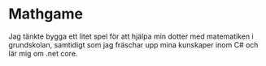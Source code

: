# Mathgame

Jag tänkte bygga ett litet spel för att hjälpa min dotter med matematiken i grundskolan, samtidigt som jag fräschar upp mina kunskaper inom C# och lär mig om .net core.
